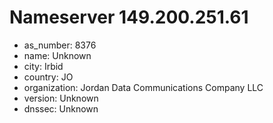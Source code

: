 # Nameserver 149.200.251.61

* as_number: 8376
* name: Unknown
* city: Irbid
* country: JO
* organization: Jordan Data Communications Company LLC
* version: Unknown
* dnssec: Unknown
